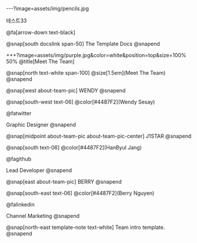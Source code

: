 ---?image=assets/img/pencils.jpg

테스트33

@fa[arrow-down text-black]

@snap[south docslink span-50] The Template Docs @snapend

+++?image=assets/img/purple.jpg&color=white&position=top&size=100% 50% @title[Meet The Team]

@snap[north text-white span-100] @size[1.5em](Meet The Team) @snapend

@snap[west about-team-pic] WENDY @snapend

@snap[south-west text-06] @color[#4487F2](Wendy Sesay) 

@fatwitter 

Graphic Designer @snapend

@snap[midpoint about-team-pic about-team-pic-center] J1STAR @snapend

@snap[south text-06] @color[#4487F2](HanByul Jang) 

@fagithub 

Lead Developer @snapend

@snap[east about-team-pic] BERRY @snapend

@snap[south-east text-06] @color[#4487F2](Berry Nguyen) 

@falinkedin 

Channel Marketing @snapend

@snap[north-east template-note text-white] Team intro template. @snapend
